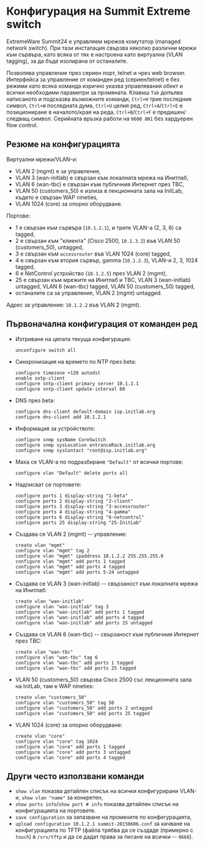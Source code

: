 # Конфигурация на Summit Extreme switch

ExtremeWare Summit24 е управляем мрежов комутатор (managed network switch). При тази инсталация свързва няколко различни мрежи към сървъра, като всяка от тях е настроена като виртуална (VLAN tagging), за да бъде изолирана от останалите.

Позволява управление през сериен порт, telnet и чрез web browser. Интерфейса за управление от команден ред (сериен/telnet) е без режими като всяка команда изрично указва управлявания обект и всички необходими параметри за промяната. Клавиш `Tab` допълва написаното и подсказва възможните команди, `Ctrl+H` трие последния символ, `Ctrl+W` последната дума, `Ctrl+U` целия ред, `Ctrl+A`/`Ctrl+E` е позициониране в началото/края на реда, `Ctrl+B`/`Ctrl+F` е предишен/следващ символ. Серийната връзка работи на `9600 8N1` без хардуерен flow control.

## Резюме на конфигурацията

Виртуални мрежи/VLAN-и:

  * VLAN 2 (mgmt) е за управление,
  * VLAN 3 (wan-initlab) е свързан към локалната мрежа на Инитлаб,
  * VLAN 6 (wan-tbc) е свързан към публичния Интернет през TBC,
  * VLAN 50 (customers_50) е излиза в лекционната зала на InitLab, където е свързан WAP nineties,
  * VLAN 1024 (core) за опорно оборудване.

Портове:

  * 1 е свързан към сървъра (`10.1.2.1`), и трите VLAN-а (2, 3, 6) са tagged,
  * 2 е свързан към "клиента" (Cisco 2500, `10.1.3.2`) във VLAN 50 (customers_50), untagged,
  * 3 е свързан към `accessrouter` във VLAN 1024 (core) tagged,
  * 4 е свързан към втория сървър, gamma (`10.1.2.3`), VLAN-и 2, 3, 1024 tagged,
  * 6 e NetControl устройство (`10.1.2.5`) през VLAN 2 (mgmt),
  * 25 е свързан към мрежите на Инитлаб и TBC, VLAN 3 (wan-initlab) untagged, VLAN 6 (wan-tbc) tagged, VLAN 50 (customers_50) tagged,
  * останалите са за управление, VLAN 2 (mgmt) untagged.

Адрес за управление: `10.1.2.2` във VLAN 2 (mgmt).

## Първоначална конфигурация от команден ред

  * Изтриване на цялата текуща конфигурация:

        unconfigure switch all

  * Синхронизация на времето по NTP през beta:

        configure timezone +120 autodst
        enable sntp-client
        configure sntp-client primary server 10.1.2.1
        configure sntp-client update-interval 60

  * DNS през beta:

        configure dns-client default-domain isp.initlab.org
        configure dns-client add 10.1.2.1

  * Информация за устройството:

        configure snmp sysName CoreSwitch
        configure snmp sysLocation entranceRack.initlab.org
        configure snmp sysContact "root@isp.initlab.org"

  * Маха се VLAN-а по подразбиране `"Default"` от всички портове:

        configure vlan "Default" delete ports all

  * Надписват се портовете:

        configure ports 1 display-string "1-beta"
        configure ports 2 display-string "2-client"
        configure ports 3 display-string "3-accessrouter"
        configure ports 4 display-string "4-gamma"
        configure ports 6 display-string "6-netcontrol"
        configure ports 25 display-string "25-InitLab"

  * Създава се VLAN 2 (mgmt) -- управление:

        create vlan "mgmt"
        configure vlan "mgmt" tag 2
        configure vlan "mgmt" ipaddress 10.1.2.2 255.255.255.0
        configure vlan "mgmt" add ports 1 tagged
        configure vlan "mgmt" add ports 4 tagged
        configure vlan "mgmt" add ports 5-24 untagged

  * Създава се VLAN 3 (wan-initlab) -- свързаност към локалната мрежа на Инитлаб:

        create vlan "wan-initlab"
        configure vlan "wan-initlab" tag 3
        configure vlan "wan-initlab" add ports 1 tagged
        configure vlan "wan-initlab" add ports 4 tagged
        configure vlan "wan-initlab" add ports 25 untagged

  * Създава се VLAN 6 (wan-tbc) -- свързаност към публичния Интернет през TBC:

        create vlan "wan-tbc"
        configure vlan "wan-tbc" tag 6
        configure vlan "wan-tbc" add ports 1 tagged
        configure vlan "wan-tbc" add ports 25 tagged

  * VLAN 50 (customers_50) свързва Cisco 2500 със лекционната зала на InitLab, там е WAP nineties:

        create vlan "customers_50"
        configure vlan "customers_50" tag 50
        configure vlan "customers_50" add ports 2 untagged
        configure vlan "customers_50" add ports 25 tagged

  * VLAN 1024 (core) за опорно оборудване:

        create vlan "core"
        configure vlan "core" tag 1024
        configure vlan "core" add ports 1 tagged
        configure vlan "core" add ports 3 untagged
        configure vlan "core" add ports 4 tagged

## Други често използвани команди

  * `show vlan` показва детайлен списък на всички конфигурирани VLAN-и, `show vlan "name"` за конкретен,
  * `show ports info`/`show port # info` показва детайлен списък на конфигурацията на портовете.
  * `save configuration` за запазване на промените по конфигурацията,
  * `upload configuration 10.1.2.1 summit-20150606.conf` за качване на конфигурацията по TFTP (файла трябва да се създаде (примерно с `touch`) в `/srv/tftp` и да се дадат права за писане на всички -- `0666`).
